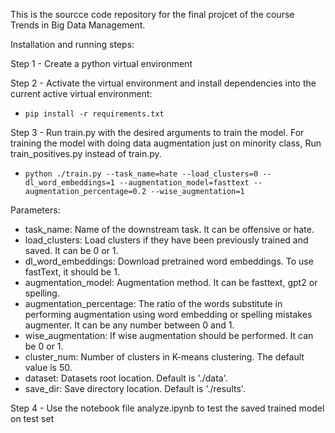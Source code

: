 This is the sourcce code repository for the final projcet of the course Trends in Big Data Management.

Installation and running steps:

Step 1 - Create a python virtual environment

Step 2 - Activate the virtual environment and install dependencies into the current active virtual environment:
- `pip install -r requirements.txt`

Step 3 - Run train.py with the desired arguments to train the model. For training the model with doing data augmentation just on minority class, Run train_positives.py instead of train.py.
- `python ./train.py --task_name=hate --load_clusters=0 --dl_word_embeddings=1 --augmentation_model=fasttext --augmentation_percentage=0.2 --wise_augmentation=1`

Parameters:
- task_name: Name of the downstream task. It can be offensive or hate.
- load_clusters: Load clusters if they have been previously trained and saved. It can be 0 or 1.
- dl_word_embeddings: Download pretrained word embeddings. To use fastText, it should be 1.
- augmentation_model: Augmentation method. It can be fasttext, gpt2 or spelling. 
- augmentation_percentage: The ratio of the words substitute in performing augmentation using word embedding or spelling mistakes augmenter. It can be any number between 0 and 1.
- wise_augmentation: If wise augmentation should be performed. It can be 0 or 1.
- cluster_num: Number of clusters in K-means clustering. The default value is 50.
- dataset: Datasets root location. Default is './data'.
- save_dir: Save directory location. Default is './results'.

Step 4 - Use the notebook file analyze.ipynb to test the saved trained model on test set
